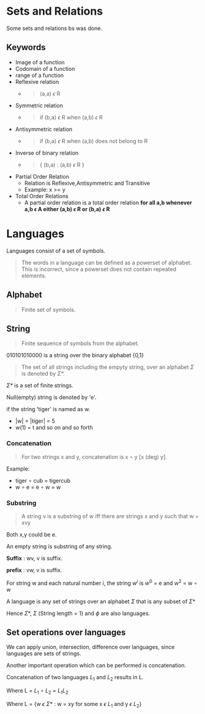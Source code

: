 # Sets and Relations

Some sets and relations bs was done.

## Keywords

-   Image of a function
-   Codomain of a function
-   range of a function
-   Reflexive relation
    -   > (a,a) $\epsilon$ R
-   Symmetric relation
    -   > if (b,a) $\epsilon$ R when (a,b) $\epsilon$ R
-   Antisymmetric relation
    -   > if (b,a) $\epsilon$ R when (a,b) does not belong to R
-   Inverse of binary relation
    -   > { (b,a) : (a,b) $\epsilon$ R }
-   Partial Order Relation
    -   Relation is Reflexive,Antisymmetric and Transitive
    -   Example: x >= y
-   Total Order Relations
    -   A partial order relation is a total order relation **for all a,b whenever a,b $\epsilon$ A either (a,b) $\epsilon$ R or (b,a) $\epsilon$ R**

# Languages

Languages consist of a set of symbols.

> The words in a language can be defined as a powerset of alphabet. This is incorrect, since a powerset does not contain repeated elements.

## Alphabet

> Finite set of symbols.

## String

> Finite sequence of symbols from the alphabet.

010101010000 is a string over the binary alphabet {0,1}

> The set of all strings including the empyty string, over an alphabet $\Sigma$ is denoted by $\Sigma$\*.

$\Sigma$\* is a set of finite strings.

Null(empty) string is denoted by 'e'.

if the string 'tiger' is named as w.

-   |w| = |tiger| = 5
-   w(1) = t and so on and so forth

### Concatenation

> For two strings x and y, concatenation is x $\circ$ y [x (deg) y].

Example:

-   tiger $\circ$ cub = tigercub
-   w $\circ$ e = e $\circ$ w = w

### Substring

> A string v is a substring of w iff there are strings x and y such that w = xvy

Both x,y could be e.

An empty string is substring of any string.

**Suffix** : wv, v is suffix.

**prefix** : vw, v is suffix.

For string w and each natural number i, the string $w^i$ is $w^0$ = e and $w^2$ = w $\circ$ w

A language is any set of strings over an alphabet $\Sigma$ that is any subset of $\Sigma$\*

Hence $\Sigma$\*, $\Sigma$ (String length = 1) and $\phi$ are also languages.

## Set operations over languages

We can apply union, intersection, difference over languages, since languages are sets of strings.

Another important operation which can be performed is concatenation.

Concatenation of two languages $L_1$ and $L_2$ results in L.

Where L = $L_1$ $\circ$ $L_2$ = $L_1$$L_2$

Where L = {w $\epsilon$ $\Sigma$\* : w = xy for some x $\epsilon$ $L_1$ and y $\epsilon$ $L_2$}

<script type="text/javascript" src="http://cdn.mathjax.org/mathjax/latest/MathJax.js?config=TeX-AMS-MML_HTMLorMML"></script>

<script type="text/x-mathjax-config">
    MathJax.Hub.Config({ tex2jax: {inlineMath: [['$', '$']]}, messageStyle: "none" });
</script>
